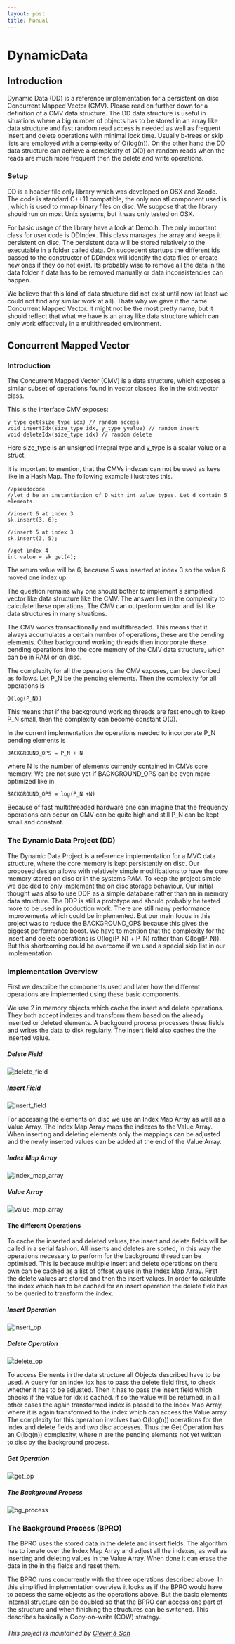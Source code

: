 ```yaml
---
layout: post
title: Manual
---
```


# DynamicData

## Introduction

Dynamic Data (DD) is a reference implementation for a persistent on disc Concurrent Mapped Vector (CMV). Please read on further down for a definition of a CMV data structure. The DD data structure is useful in situations where a big number of objects has to be stored in an array like data structure and fast random read access is needed as well as frequent insert and delete operations with minimal lock time. Usually b-trees or skip lists are employed with a complexity of O(log(n)). On the other hand the DD data structure can achieve a complexity of O(0) on random reads when the reads are much more frequent then the delete and write operations.

### Setup

DD is a header file only library which was developed on OSX and Xcode. The code is standard C++11 compatible, the only non stl component used is , which is used to mmap binary files on disc. We suppose that the library should run on most Unix systems, but it was only tested on OSX.

For basic usage of the library have a look at Demo.h. The only important class for user code is DDIndex. This class manages the array and keeps it persistent on disc. The persistent data will be stored relatively to the executable in a folder called data. On succedent startups the different ids passed to the constructor of DDIndex will identify the data files or create new ones if they do not exist. Its probably wise to remove all the data in the data folder if data has to be removed manually or data inconsistencies can happen.

We believe that this kind of data structure did not exist until now (at least we could not find any similar work at all). Thats why we gave it the name Concurrent Mapped Vector. It might not be the most pretty name, but it should reflect that what we have is an array like data structure which can only work effectively in a multithreaded environment.


## Concurrent Mapped Vector

### Introduction

The Concurrent Mapped Vector (CMV) is a data structure, which exposes a similar subset of operations found in vector classes like in the std::vector class.

This is the interface CMV exposes:

	y_type get(size_type idx) // random access
	void insertIdx(size_type idx, y_type yvalue) // random insert 
	void deleteIdx(size_type idx) // random delete 

Here size_type is an unsigned integral type and y_type is a scalar value or a struct.

It is important to mention, that the CMVs indexes can not be used as keys like in a Hash Map. The following example illustrates this.

	//pseudocode
	//let d be an instantiation of D with int value types. Let d contain 5 elements.

	//insert 6 at index 3
	sk.insert(3, 6);

	//insert 5 at index 3
	sk.insert(3, 5);

	//get index 4
	int value = sk.get(4);

The return value will be 6, because 5 was inserted at index 3 so the value 6 moved one index up.

The question remains why one should bother to implement a simplified vector like data structure like the CMV. The answer lies in the complexity to calculate these operations. The CMV can outperform vector and list like data structures in many situations.

The CMV works transactionally and multithreaded. This means that it always accumulates a certain number of operations, these are the pending elements. Other background working threads then incorporate these pending operations into the core memory of the CMV data structure, which can be in RAM or on disc.

The complexity for all the operations the CMV exposes, can be described as follows. Let P_N be the pending elements. Then the complexity for all operations is

	O(log(P_N))

This means that if the background working threads are fast enough to keep P_N small, then the complexity can become constant O(0).

In the current implementation the operations needed to incorporate P_N pending elements is

	BACKGROUND_OPS = P_N + N 

where N is the number of elements currently contained in CMVs core memory. We are not sure yet if BACKGROUND_OPS can be even more optimized like in

	BACKGROUND_OPS = log(P_N +N)  

Because of fast multithreaded hardware one can imagine that the frequency operations can occur on CMV can be quite high and still P_N can be kept small and constant.

### The Dynamic Data Project (DD)

The Dynamic Data Project is a reference implementation for a MVC data structure, where the core memory is kept persistently on disc. Our proposed design allows with relatively simple modifications to have the core memory stored on disc or in the systems RAM. To keep the project simple we decided to only implement the on disc storage behaviour. Our initial thought was also to use DDP as a simple database rather than an in memory data structure. The DDP is still a prototype and should probably be tested more to be used in production work. There are still many performance improvements which could be implemented. But our main focus in this project was to reduce the BACKGROUND_OPS because this gives the biggest performance boost. We have to mention that the complexity for the insert and delete operations is O(log(P_N) + P_N) rather than O(log(P_N)). But this shortcoming could be overcome if we used a special skip list in our implementation.

### Implementation Overview

First we describe the components used and later how the different operations are implemented using these basic components.

We use 2 in memory objects which cache the insert and delete operations. They both accept indexes and transform them based on the already inserted or deleted elements. A backgound process processes these fields and writes the data to disk regularly. The insert field also caches the the inserted value.

##### Delete Field
![delete_field](/images/db_obj_del_field.png)



##### Insert Field
![insert_field](/images/db_obj_insert_field.png)

For accessing the elements on disc we use an Index Map Array as well as a Value Array.
The Index Map Array maps the indexes to the Value Array. When inserting and deleting elements only the mappings can be adjusted and the newly inserted values can be added at the end of the Value Array.

##### Index Map Array
![index_map_array](/images/db_obj_mapped_arr.png)

##### Value Array
![value_map_array](/images/db_obj_val_arr.png)

#### The different Operations 

To cache the inserted and deleted values, the insert and delete fields will be called in a serial fashion. All inserts and deletes are sorted, in this way the operations necessary to perform for the background thread can be optimised. This is because multiple insert and delete operations on there own can be cached as a list of offset values in the Index Map Array.
First the delete values are stored and then the insert values. In order to calculate the index which has to be cached for an insert operation the delete field has to be queried to transform the index.   

##### Insert Operation
![insert_op](/images/db_insert_op.png)

##### Delete Operation
![delete_op](/images/db_del_op.png)

To access Elements in the data structure all Objects described have to be used. A query for an index idx has to pass the delete field first, to check whether it has to be adjusted. Then it has to pass the insert field which checks if the value for idx is cached. if so the value will be returned, in all other cases the again transformed index is passed to the Index Map Array, where it is again transformed to the index which can access the Value array.
The complexity for this operation involves two O(log(n)) operations for the index and delete fields and two disc accesses. Thus the Get Operation has an O(log(n)) complexity, where n are the pending elements not yet written to disc by the background process.

##### Get Operation
![get_op](/images/db_get_op.png)

##### The Background Process 
![bg_process](/images/db_bg_job.png)

### The Background Process (BPRO)

The BPRO uses the stored data in the delete and insert fields. The algorithm has to iterate over the Index Map Array and adjust all the indexes, as well as inserting and deleting values in the Value Array. When done it can erase the data in the in the fields and reset them.

The BPRO runs concurrently with the three operations described above. In this simplified implementation overview it looks as if the BPRO would have to access the same objects as the operations above. But the basic elements internal structure can be doubled so that the BPRO can access one part of the structure and when finishing the structures can be switched. This describes basically a Copy-on-write (COW) strategy. 






###### This project is maintained by [Clever & Son](https://github.com/cleverandson "Clever & Son")
